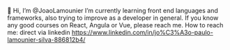 👋 Hi, I’m @JoaoLamounier
I’m currently learning front end languages and frameworks, also trying to improve as a developer in general.
If you know any good courses on React, Angula or Vue, please reach me.
How to reach me: direct via linkedin https://www.linkedin.com/in/jo%C3%A3o-paulo-lamounier-silva-886812b4/

